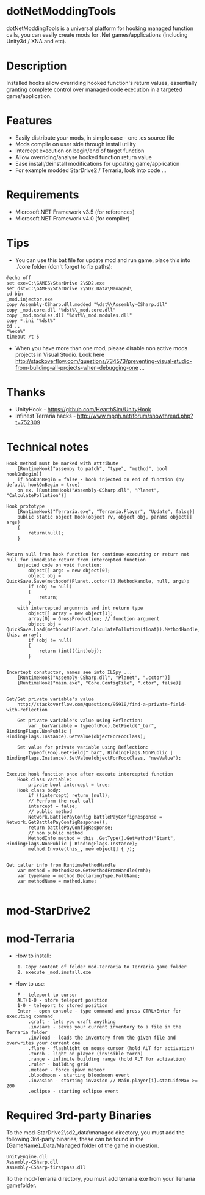 # dotNetModdingTools
dotNetModdingTools is a universal platform for hooking managed function calls, you can easily create mods for .Net games/applications (including Unity3d / XNA and etc).

# Description
Installed hooks allow overriding hooked function's return values, essentially granting complete control over managed code execution in a targeted game/application.

# Features
 * Easily distribute your mods, in simple case - one .cs source file
 * Mods compile on user side through install utility
 * Intercept execution on begin/end of target function 
 * Allow overriding/analyse hooked function return value
 * Ease install/deinstall modifications for updating game/application
 * For example modded StarDrive2 / Terraria, look into code ... 

# Requirements
 * Microsoft.NET Framework v3.5 (for references)
 * Microsoft.NET Framework v4.0 (for compiler)
 
# Tips
 * You can use this bat file for update mod and run game, place this into ./core folder (don't forget to fix paths):
``` 
@echo off
set exe=C:\GAMES\StarDrive 2\SD2.exe
set dst=C:\GAMES\StarDrive 2\SD2_Data\Managed\
cd bin
_mod.injector.exe
copy Assembly-CSharp.dll.modded "%dst%\Assembly-CSharp.dll"
copy _mod.core.dll "%dst%\_mod.core.dll"
copy _mod.modules.dll "%dst%\_mod.modules.dll"
copy *.ini "%dst%"
cd ..
"%exe%" 
timeout /t 5 
```
 * When you have more than one mod, please disable non active mods projects in Visual Studio. Look here http://stackoverflow.com/questions/734573/preventing-visual-studio-from-building-all-projects-when-debugging-one ...

# Thanks 
 * UnityHook - https://github.com/HearthSim/UnityHook
 * Infinest Terraria hacks - http://www.mpgh.net/forum/showthread.php?t=752309 
 
# Technical notes
```
Hook method must be marked with attribute
	[RuntimeHook("assemby to patch", "type", "method", bool hookOnBegin)]
	if hookOnBegin = false - hook injected on end of function (by default hookOnBegin = true)
	on ex. [RuntimeHook("Assembly-CSharp.dll", "Planet", "CalculatePollution")]

Hook prototype
    [RuntimeHook("Terraria.exe", "Terraria.Player", "Update", false)]
    public static object Hook(object rv, object obj, params object[] args)
    {
		return(null);
	}
	
	
Return null from hook function for continue executing or return not null for immediate return from intercepted function
	injected code on void function:
		object[] args = new object[0];
		object obj = QuickSave.Save(methodof(Planet..cctor()).MethodHandle, null, args);
		if (obj != null)
		{
			return;
		}
	with intercepted argumrnts and int return type
		object[] array = new object[1];
		array[0] = GrossProduction; // function argument
		object obj = QuickSave.Load(methodof(Planet.CalculatePollution(float)).MethodHandle, this, array);
		if (obj != null)
		{
			return (int)((int)obj);
		}	
		
		
Incertept constuctor, names see into ILSpy ...
	[RuntimeHook("Assembly-CSharp.dll", "Planet", ".cctor")]
	[RuntimeHook("main.exe", "Core.ConfigFile", ".ctor", false)]        	
	
	
Get/Set private variable's value
	http://stackoverflow.com/questions/95910/find-a-private-field-with-reflection

	Get private variable's value using Reflection:
		var _barVariable = typeof(Foo).GetField("_bar", BindingFlags.NonPublic | BindingFlags.Instance).GetValue(objectForFooClass);

	Set value for private variable using Reflection:
		typeof(Foo).GetField("_bar", BindingFlags.NonPublic | BindingFlags.Instance).SetValue(objectForFoocClass, "newValue");
		
		
Execute hook function once after execute intercepted function
	Hook class variable:
		private bool intercept = true;
	Hook class body:	
		if (!intercept) return (null);
		// Perform the real call
		intercept = false;
		// public method		
		Network.BattlePayConfig battlePayConfigResponse = Network.GetBattlePayConfigResponse();
		return battlePayConfigResponse;
		// non public method
		MethodInfo method = this_.GetType().GetMethod("Start", BindingFlags.NonPublic | BindingFlags.Instance);
		method.Invoke(this_, new object[] { });

		
Get caller info from RuntimeMethodHandle		
	var method = MethodBase.GetMethodFromHandle(rmh);
	var typeName = method.DeclaringType.FullName;
	var methodName = method.Name;
		
```

# mod-StarDrive2

# mod-Terraria
 * How to install: 
```
	1. Copy content of folder mod-Terraria to Terraria game folder
	2. execute _mod.install.exe
```
 * How to use:
```
	F - teleport to cursor
	ALT+1-0 - store teleport position
	1-0 - teleport to stored position
	Enter - open console - type command and press CTRL+Enter for executing command
		.craft - lets you craft anything
		.invsave - saves your current inventory to a file in the Terraria folder
		.invload - loads the inventory from the given file and overwrites your current one
		.flare - flashlight on mouse cursor (hold ALT for activation)
		.torch - light on player (invisible torch)
		.range - infinite building range (hold ALT for activation)
		.ruler - building grid
		.meteor - force spawn meteor
		.bloodmoon - starting bloodmoon event
		.invasion - starting invasion // Main.player[i].statLifeMax >= 200
		.eclipse - starting eclipse event
```	
	
# Required 3rd-party Binaries

To the mod-StarDrive2\sd2_data\managed directory, you must add the following 3rd-party binaries; these can be found in the {GameName}_Data/Managed folder of the game in question.

    UnityEngine.dll
    Assembly-CSharp.dll
    Assembly-CSharp-firstpass.dll

To the mod-Terraria directory, you must add terraria.exe from your Terraria gamefolder.
